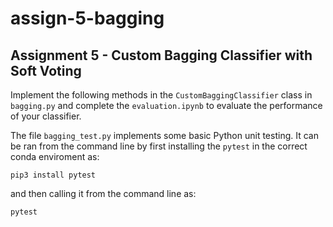 # assign-5-bagging
## Assignment 5 - Custom Bagging Classifier with Soft Voting

Implement the following methods in the `CustomBaggingClassifier` class in `bagging.py` and complete the `evaluation.ipynb` to evaluate the performance of your classifier.

The file `bagging_test.py` implements some basic Python unit testing. It can be ran from the command line by first installing the `pytest` in the correct conda enviroment as:

```
pip3 install pytest
```

and then calling it from the command line as:

```
pytest
```

